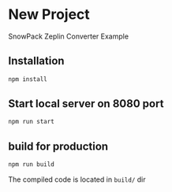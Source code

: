# New Project

SnowPack Zeplin Converter Example


## Installation

```bash
npm install
```

## Start local server on 8080 port

```bash
npm run start
```

## build for production

```bash
npm run build
```

The compiled code is located in `build/` dir